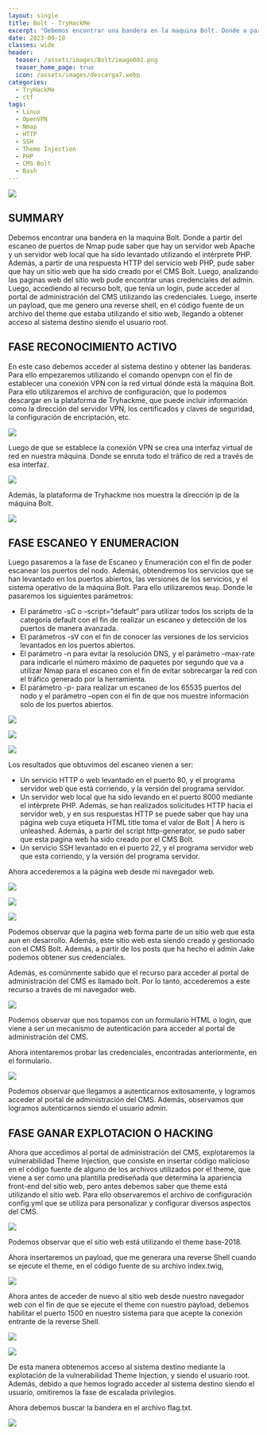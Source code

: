 ```yaml
---
layout: single
title: Bolt - TryHackMe
excerpt: "Debemos encontrar una bandera en la maquina Bolt. Donde a partir del escaneo de puertos de Nmap pude saber que hay un servidor web Apache y un servidor web local que ha sido levantado utilizando el intérprete PHP. Además, a partir de una respuesta HTTP del servidor web PHP, pude saber que hay un sitio web que ha sido creado por el CMS Bolt. Luego, analizando las paginas web del sitio web pude encontrar unas credenciales del admin. Luego, accediendo al recurso bolt, que tenía un login, pude acceder al portal de administración del CMS utilizando las credenciales. Luego, inserte un payload, que me genero una reverse shell, en el código fuente de un archivo del theme que estaba utilizando el sitio web, llegando a obtener acceso al sistema destino siendo el usuario root."
date: 2023-09-10	
classes: wide
header:
  teaser: /assets/images/Bolt/image002.png
  teaser_home_page: true
  icon: /assets/images/descarga7.webp
categories:
  - TryHackMe
  - ctf
tags:
  - Linux  
  - OpenVPN
  - Nmap
  - HTTP
  - SSH
  - Theme Injection
  - PHP
  - CMS Bolt
  - Bash
---
```


![](/assets/images/Bolt/image001.png)

## SUMMARY

Debemos encontrar una bandera en la maquina Bolt. Donde a partir del escaneo de puertos de Nmap pude saber que hay un servidor web Apache y un servidor web local que ha sido levantado utilizando el intérprete PHP. Además, a partir de una respuesta HTTP del servicio web PHP, pude saber que hay un sitio web que ha sido creado por el CMS Bolt. Luego, analizando las paginas web del sitio web pude encontrar unas credenciales del admin. Luego, accediendo al recurso bolt, que tenía un login, pude acceder al portal de administración del CMS utilizando las credenciales. Luego, inserte un payload, que me genero una reverse shell, en el código fuente de un archivo del theme que estaba utilizando el sitio web, llegando a obtener acceso al sistema destino siendo el usuario root. 

## FASE RECONOCIMIENTO ACTIVO

En este caso debemos acceder al sistema destino y obtener las banderas. Para ello empezaremos utilizando el comando openvpn con el fin de establecer una conexión VPN con la red virtual dónde está la máquina Bolt. Para ello utilizaremos el archivo de configuración, que lo podemos descargar en la plataforma de Tryhackme, que puede incluir información como la dirección del servidor VPN, los certificados y claves de seguridad, la configuración de encriptación, etc.

![](/assets/images/Bolt/image003.png)

Luego de que se establece la conexión VPN se crea una interfaz virtual de red en nuestra máquina. Donde se enruta todo el tráfico de red a través de esa interfaz.

![](/assets/images/Bolt/image004.png)

Además, la plataforma de Tryhackme nos muestra la dirección ip de la máquina Bolt.

![](/assets/images/Bolt/image005.png)

## FASE ESCANEO Y ENUMERACION

Luego pasaremos a la fase de Escaneo y Enumeración con el fin de poder escanear los puertos del nodo. Además, obtendremos los servicios que se han levantado en los puertos abiertos, las versiones de los servicios, y el sistema operativo de la máquina Bolt. Para ello utilizaremos `Nmap`. Donde le pasaremos los siguientes parámetros:

- El parámetro -sC o –script=”default” para utilizar todos los scripts de la categoría default con el fin de realizar un escaneo y detección de los puertos de manera avanzada.
- El parámetros -sV con el fin de conocer las versiones de los servicios levantados en los puertos abiertos.
- El parámetro -n para evitar la resolución DNS, y el parámetro –max-rate para indicarle el número máximo de paquetes por segundo que va a utilizar Nmap para el escaneo con el fin de evitar sobrecargar la red con el tráfico generado por la herramienta.
- El parámetro -p- para realizar un escaneo de los 65535 puertos del nodo y el parámetro –open con el fin de que nos muestre información solo de los puertos abiertos.

![](/assets/images/Bolt/image006.png)

![](/assets/images/Bolt/image007.png)

![](/assets/images/Bolt/image008.png)

Los resultados que obtuvimos del escaneo vienen a ser:

- Un servicio HTTP o web levantado en el puerto 80, y el programa servidor web que está corriendo, y la versión del programa servidor.
- Un servidor web local que ha sido levando en el puerto 8000 mediante el intérprete PHP. Además, se han realizados solicitudes HTTP hacia el servidor web, y en sus respuestas HTTP se puede saber que hay una página web cuya etiqueta HTML title toma el valor de Bolt | A hero is unleashed. Además, a partir del script http-generator, se pudo saber que esta pagina web ha sido creado por el CMS Bolt.
- Un servicio SSH levantado en el puerto 22, y el programa servidor web que esta corriendo, y la versión del programa servidor.

Ahora accederemos a la página web desde mi navegador web.

![](/assets/images/Bolt/image009.png)

![](/assets/images/Bolt/image010.png)

![](/assets/images/Bolt/image011.png)

Podemos observar que la pagina web forma parte de un sitio web que esta aun en desarrollo. Además, este sitio web esta siendo creado y gestionado con el CMS Bolt. Además, a partir de los posts que ha hecho el admin Jake podemos obtener sus credenciales.

Además, es comúnmente sabido que el recurso para acceder al portal de administración del CMS es llamado bolt. Por lo tanto, accederemos a este recurso a través de mi navegador web.

![](/assets/images/Bolt/image012.png)

Podemos observar que nos topamos con un formulario HTML o login, que viene a ser un mecanismo de autenticación para acceder al portal de administración del CMS.

Ahora intentaremos probar las credenciales, encontradas anteriormente, en el formulario.

![](/assets/images/Bolt/image013.png)

Podemos observar que llegamos a autenticarnos exitosamente, y logramos acceder al portal de administración del CMS. Además, observamos que logramos autenticarnos siendo el usuario admin.

## FASE GANAR EXPLOTACION O HACKING

Ahora que accedimos al portal de administración del CMS, explotaremos la vulnerabilidad Theme Injection, que consiste en insertar código malicioso en el código fuente de alguno de los archivos utilizados por el theme, que viene a ser como una plantilla prediseñada que determina la apariencia front-end del sitio web, pero antes debemos saber que theme está utilizando el sitio web. Para ello observaremos el archivo de configuración config.yml que se utiliza para personalizar y configurar diversos aspectos del CMS.

![](/assets/images/Bolt/image014.png)

Podemos observar que el sitio web está utilizando el theme base-2018.

Ahora insertaremos un payload, que me generara una reverse Shell cuando se ejecute el theme, en el código fuente de su archivo index.twig,

![](/assets/images/Bolt/image015.png)

Ahora antes de acceder de nuevo al sitio web desde nuestro navegador web con el fin de que se ejecute el theme con nuestro payload, debemos habilitar el puerto 1500 en nuestro sistema para que acepte la conexión entrante de la reverse Shell.

![](/assets/images/Bolt/image016.png)

![](/assets/images/Bolt/image017.png)

De esta manera obtenemos acceso al sistema destino mediante la explotación de la vulnerabilidad Theme Injection, y siendo el usuario root. Además, debido a que hemos logrado acceder al sistema destino siendo el usuario, omitiremos la fase de escalada privilegios.

Ahora debemos buscar la bandera en el archivo flag.txt.

![](/assets/images/Bolt/image018.png) 
 
 

 
 

 
 
 
 
 
 
 
 
 
 
 
 
 
 
 
 
 



































